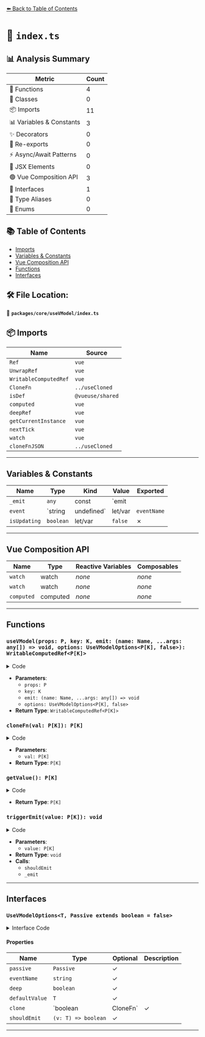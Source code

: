 [⬅️ Back to Table of Contents](../../../index.md)

# 📄 `index.ts`

## 📊 Analysis Summary

| Metric | Count |
|--------|-------|
| 🔧 Functions | 4 |
| 🧱 Classes | 0 |
| 📦 Imports | 11 |
| 📊 Variables & Constants | 3 |
| ✨ Decorators | 0 |
| 🔄 Re-exports | 0 |
| ⚡ Async/Await Patterns | 0 |
| 💠 JSX Elements | 0 |
| 🟢 Vue Composition API | 3 |
| 📐 Interfaces | 1 |
| 📑 Type Aliases | 0 |
| 🎯 Enums | 0 |

## 📚 Table of Contents

- [Imports](#imports)
- [Variables & Constants](#variables-constants)
- [Vue Composition API](#vue-composition-api)
- [Functions](#functions)
- [Interfaces](#interfaces)

## 🛠️ File Location:
📂 **`packages/core/useVModel/index.ts`**

## 📦 Imports

| Name | Source |
|------|--------|
| `Ref` | `vue` |
| `UnwrapRef` | `vue` |
| `WritableComputedRef` | `vue` |
| `CloneFn` | `../useCloned` |
| `isDef` | `@vueuse/shared` |
| `computed` | `vue` |
| `deepRef` | `vue` |
| `getCurrentInstance` | `vue` |
| `nextTick` | `vue` |
| `watch` | `vue` |
| `cloneFnJSON` | `../useCloned` |


---

## Variables & Constants

| Name | Type | Kind | Value | Exported |
|------|------|------|-------|----------|
| `_emit` | `any` | const | `emit || vm?.emit || vm?.$emit?.bind(vm) || vm?.proxy?.$emit?.bind(vm?.proxy)` | ✗ |
| `event` | `string | undefined` | let/var | `eventName` | ✗ |
| `isUpdating` | `boolean` | let/var | `false` | ✗ |


---

## Vue Composition API

| Name | Type | Reactive Variables | Composables |
|------|------|-------------------|-------------|
| `watch` | watch | *none* | *none* |
| `watch` | watch | *none* | *none* |
| `computed` | computed | *none* | *none* |


---

## Functions

### `useVModel(props: P, key: K, emit: (name: Name, ...args: any[]) => void, options: UseVModelOptions<P[K], false>): WritableComputedRef<P[K]>`

<details><summary>Code</summary>

```ts
export function useVModel<P extends object, K extends keyof P, Name extends string>(
  props: P,
  key?: K,
  emit?: (name: Name, ...args: any[]) => void,
  options?: UseVModelOptions<P[K], false>,
): WritableComputedRef<P[K]>
```
</details>

- **Parameters**:
  - `props: P`
  - `key: K`
  - `emit: (name: Name, ...args: any[]) => void`
  - `options: UseVModelOptions<P[K], false>`
- **Return Type**: `WritableComputedRef<P[K]>`
### `cloneFn(val: P[K]): P[K]`

<details><summary>Code</summary>

```ts
(val: P[K]) => !clone
    ? val
    : typeof clone === 'function'
      ? clone(val)
      : cloneFnJSON(val)
```
</details>

- **Parameters**:
  - `val: P[K]`
- **Return Type**: `P[K]`
### `getValue(): P[K]`

<details><summary>Code</summary>

```ts
() => isDef(props[key!])
    ? cloneFn(props[key!])
    : defaultValue
```
</details>

- **Return Type**: `P[K]`
### `triggerEmit(value: P[K]): void`

<details><summary>Code</summary>

```ts
(value: P[K]) => {
    if (shouldEmit) {
      if (shouldEmit(value))
        _emit(event, value)
    }
    else {
      _emit(event, value)
    }
  }
```
</details>

- **Parameters**:
  - `value: P[K]`
- **Return Type**: `void`
- **Calls**:
  - `shouldEmit`
  - `_emit`

---

## Interfaces

### `UseVModelOptions<T, Passive extends boolean = false>`

<details><summary>Interface Code</summary>

```ts
export interface UseVModelOptions<T, Passive extends boolean = false> {
  /**
   * When passive is set to `true`, it will use `watch` to sync with props and ref.
   * Instead of relying on the `v-model` or `.sync` to work.
   *
   * @default false
   */
  passive?: Passive
  /**
   * When eventName is set, it's value will be used to overwrite the emit event name.
   *
   * @default undefined
   */
  eventName?: string
  /**
   * Attempting to check for changes of properties in a deeply nested object or array.
   * Apply only when `passive` option is set to `true`
   *
   * @default false
   */
  deep?: boolean
  /**
   * Defining default value for return ref when no value is passed.
   *
   * @default undefined
   */
  defaultValue?: T
  /**
   * Clone the props.
   * Accepts a custom clone function.
   * When setting to `true`, it will use `JSON.parse(JSON.stringify(value))` to clone.
   *
   * @default false
   */
  clone?: boolean | CloneFn<T>
  /**
   * The hook before triggering the emit event can be used for form validation.
   * if false is returned, the emit event will not be triggered.
   *
   * @default undefined
   */
  shouldEmit?: (v: T) => boolean
}
```
</details>

#### Properties

| Name | Type | Optional | Description |
|------|------|----------|-------------|
| `passive` | `Passive` | ✓ |  |
| `eventName` | `string` | ✓ |  |
| `deep` | `boolean` | ✓ |  |
| `defaultValue` | `T` | ✓ |  |
| `clone` | `boolean | CloneFn<T>` | ✓ |  |
| `shouldEmit` | `(v: T) => boolean` | ✓ |  |


---